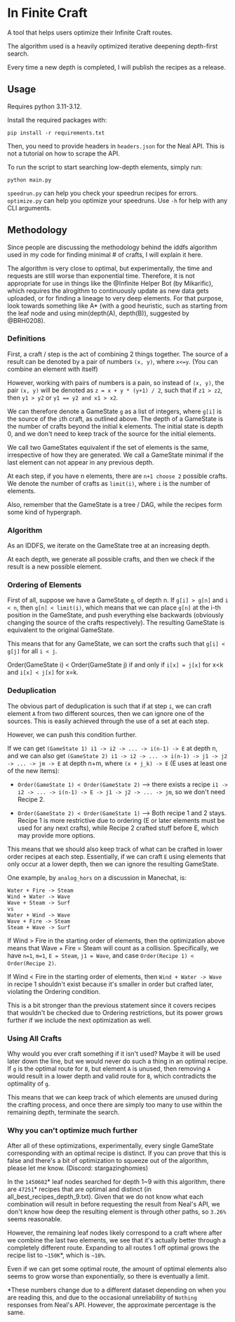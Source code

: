 # In Finite Craft

A tool that helps users optimize their Infinite Craft routes.

The algorithm used is a heavily optimized iterative deepening depth-first search.

Every time a new depth is completed, I will publish the recipes as a release.

## Usage

Requires python 3.11-3.12.

Install the required packages with:
```commandline
pip install -r requirements.txt
```

Then, you need to provide headers in `headers.json` for the Neal API.
This is not a tutorial on how to scrape the API.

To run the script to start searching low-depth elements, simply run:
```commandline
python main.py
```

`speedrun.py` can help you check your speedrun recipes for errors.
`optimize.py` can help you optimize your speedruns.
Use `-h` for help with any CLI arguments.

## Methodology

Since people are discussing the methodology behind the iddfs algorithm 
used in my code for finding minimal # of crafts, I will explain it here.

The algorithm is very close to optimal, but experimentally, the time and requests 
are still worse than exponential time. Therefore, it is not appropriate
for use in things like the @Infinite Helper Bot (by Mikarific), which requires
the alrogithm to continuously update as new data gets uploaded, or for finding
a lineage to very deep elements. For that purpose, look towards something
like A* (with a good heuristic, such as starting from the leaf node and using
min(depth(A), depth(B)), suggested by @BRH0208).

### Definitions

First, a craft / step is the act of combining 2 things together.
The source of a result can be denoted by a pair of numbers `(x, y)`, 
where `x<=y`. (You can combine an element with itself)

However, working with pairs of numbers is a pain, so instead of `(x, y)`, the
pair `(x, y)` will be denoted as `z = x + y * (y+1) / 2`, such that if `z1 > z2`, 
then `y1 > y2` or `y1 == y2 and x1 > x2`.

We can therefore denote a GameState `g` as a list of integers, where `g[i]` is the
source of the `i`th craft, as outlined above. The depth of a GameState is the
number of crafts beyond the initial k elements. The initial state is depth 0, 
and we don't need to keep track of the source for the initial elements.

We call two GameStates equivalent if the set of elements is the same, irrespective
of how they are generated. We call a GameState minimal if the last element can not
appear in any previous depth.

At each step, if you have n elements, there are `n+1 choose 2` possible crafts.
We denote the number of crafts as `limit(i)`, where `i` is the number of elements.

Also, remember that the GameState is a tree / DAG, while the recipes form some
kind of hypergraph.

### Algorithm

As an IDDFS, we iterate on the GameState tree at an increasing depth.

At each depth, we generate all possible crafts, and then we check if the result
is a new possible element.

### Ordering of Elements

First of all, suppose we have a GameState `g`, of depth n.
If `g[i] > g[n]` and `i < n`, then `g[n] < limit(i)`, which means that we can
place `g[n]` at the i-th position in the GameState, and push everything else
backwards (obviously changing the source of the crafts respectively). The resulting
GameState is equivalent to the original GameState.

This means that for any GameState, we can sort the crafts such that `g[i] < g[j]`
for all `i < j`.

Order(GameState i) < Order(GameState j) if and only if 
`i[x] = j[x]` for x<k and `i[x] < j[x]` for x=k.

### Deduplication

The obvious part of deduplication is such that if at step `i`, we can craft element
`A` from two different sources, then we can ignore one of the sources. This is
easily achieved through the use of a set at each step.

However, we can push this condition further.

If we can get `(GameState 1) i1 -> i2 -> ... -> i(n-1) -> E` at depth n, 
and we can also get `(GameState 2) i1 -> i2 -> ... -> i(n-1) -> j1 -> j2 -> ... -> jm -> E` at depth n+m, where `(x + j_k) -> E` (E uses at least one of the new items):
- `Order(GameState 1) < Order(GameState 2)` --> there exists a recipe
`i1 -> i2 -> ... -> i(n-1) -> E -> j1 -> j2 -> ... -> jm`, 
so we don't need Recipe 2.

- `Order(GameState 2) < Order(GameState 1)` --> 
Both recipe 1 and 2 stays. 
Recipe 1 is more restrictive due to ordering 
(E or later elements must be used for any next crafts), while 
Recipe 2 crafted stuff before E, which may provide more options. 

This means that we should also keep track of what can be crafted in lower
order recipes at each step. Essentially, if we can craft `E` using elements
that only occur at a lower depth, then we can ignore the resulting GameState.

One example, by `analog_hors` on a discussion in Manechat, is:
```
Water + Fire -> Steam
Wind + Water -> Wave
Wave + Steam -> Surf
vs
Water + Wind -> Wave
Wave + Fire -> Steam
Steam + Wave -> Surf
```
If Wind > Fire in the starting order of elements, 
then the optimization above means that Wave + Fire = Steam 
will count as a collision. Specifically, we have
`n=1`, `m=1`, `E = Steam`, `j1 = Wave`,
and case `Order(Recipe 1) < Order(Recipe 2)`.

If Wind < Fire in the starting order of elements, 
then `Wind + Water -> Wave` in recipe 1 shouldn't exist 
because it's smaller in order but crafted later, violating the Ordering condition.

This is a bit stronger than the previous statement since it covers
recipes that wouldn't be checked due to Ordering restrictions, but its power
grows further if we include the next optimization as well.

### Using All Crafts

Why would you ever craft something if it isn't used? Maybe it will be used
later down the line, but we would never do such a thing in an optimal recipe.
If `g` is the optimal route for `B`, but element `A` is unused, 
then removing `A` would result in a lower depth and valid route for `B`,
which contradicts the optimality of `g`.

This means that we can keep track of which elements are unused during the
crafting process, and once there are simply too many to use within the
remaining depth, terminate the search.

### Why you can't optimize much further

After all of these optimizations, experimentally, every single GameState
corresponding with an optimal recipe is distinct. If you can prove that this is false and there's a bit of optimization to squeeze
out of the algorithm, please let me know. (Discord: stargazinghomies)

In the `1450602`* leaf nodes searched for depth 1~9 with this algorithm, there
are `47251`* recipes that are optimal and distinct (in all_best_recipes_depth_9.txt).
Given that we do not know what each combination will result in before requesting
the result from Neal's API, we don't know how deep the resulting element 
is through other paths, so `3.26%` seems reasonable.

However, the remaining leaf nodes likely correspond to a craft where after
we combine the last two elements, we see that it's actually better through
a completely different route. Expanding to all routes 1 off optimal grows the 
recipe list to `~150K`*, which is `~10%`. 

Even if we can get some optimal route, the amount of optimal elements also seems
to grow worse than exponentially, so there is eventually a limit.

*These numbers change due to a different dataset depending on when you are
reading this, and due to the occasional unreliability of `Nothing` responses from
Neal's API. However, the approximate percentage is the same.
